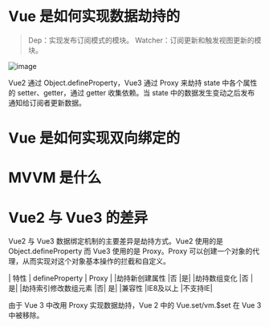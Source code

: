 # Vue 是如何实现数据劫持的

> Dep：实现发布订阅模式的模块。
> Watcher：订阅更新和触发视图更新的模块。

![image](https://github.com/yihan12/Blog/assets/44987698/97a041c8-8abb-40f1-97ff-1356c7b21650)


Vue2 通过 Object.defineProperty，Vue3 通过 Proxy 来劫持 state 中各个属性的 setter、getter，通过 getter 收集依赖。当 state 中的数据发生变动之后发布通知给订阅者更新数据。

# Vue 是如何实现双向绑定的

# MVVM 是什么

# Vue2 与 Vue3 的差异
Vue2 与 Vue3 数据绑定机制的主要差异是劫持方式。Vue2 使用的是 Object.defineProperty 而 Vue3 使用的是 Proxy。Proxy 可以创建一个对象的代理，从而实现对这个对象基本操作的拦截和自定义。

| 特性 | defineProperty |	Proxy |
|劫持新创建属性	|否	|是|
|劫持数组变化	|否	|是|
|劫持索引修改数组元素	|否|	是|
|兼容性	|IE8及以上	|不支持IE|

由于 Vue 3 中改用 Proxy 实现数据劫持，Vue 2 中的 Vue.set/vm.$set 在 Vue 3 中被移除。
